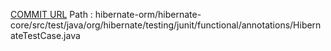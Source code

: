[COMMIT URL](https://github.com/hibernate/hibernate-orm/commit/fd3fb8b3160285c83488862e453ca625e689ff97)
Path : hibernate-orm/hibernate-core/src/test/java/org/hibernate/testing/junit/functional/annotations/HibernateTestCase.java